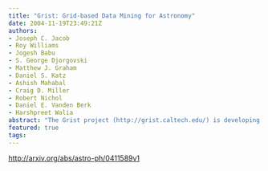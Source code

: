 ```yaml
---
title: "Grist: Grid-based Data Mining for Astronomy"
date: 2004-11-19T23:49:21Z
authors:
- Joseph C. Jacob
- Roy Williams
- Jogesh Babu
- S. George Djorgovski
- Matthew J. Graham
- Daniel S. Katz
- Ashish Mahabal
- Craig D. Miller
- Robert Nichol
- Daniel E. Vanden Berk
- Harshpreet Walia
abstract: "The Grist project (http://grist.caltech.edu/) is developing a grid-technology based system as a research environment for astronomy with massive and complex datasets. This knowledge extraction system will consist of a library of distributed grid services controlled by a workflow system, compliant with standards emerging from the grid computing, web services, and virtual observatory communities. This new technology is being used to find high redshift quasars, study peculiar variable objects, search for transients in real time, and fit SDSS QSO spectra to measure black hole masses. Grist services are also a component of the ``hyperatlas'' project to serve high-resolution multi-wavelength imagery over the Internet. In support of these science and outreach objectives, the Grist framework will provide the enabling fabric to tie together distributed grid services in the areas of data access, federation, mining, subsetting, source extraction, image mosaicking, statistics, and visualization."
featured: true
tags:
---
```

http://arxiv.org/abs/astro-ph/0411589v1